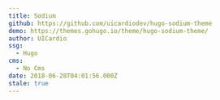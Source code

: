 ```yaml
---
title: Sodium
github: https://github.com/uicardiodev/hugo-sodium-theme
demo: https://themes.gohugo.io/theme/hugo-sodium-theme/
author: UICardio
ssg:
  - Hugo
cms:
  - No Cms
date: 2018-06-28T04:01:56.000Z
stale: true
---
```


